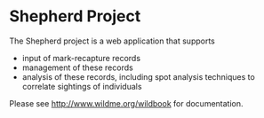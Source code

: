 # Shepherd Project #

The Shepherd project is a web application that supports 

* input of mark-recapture records
* management of these records
* analysis of these records, including spot analysis techniques to correlate sightings of individuals 

Please see http://www.wildme.org/wildbook for documentation.